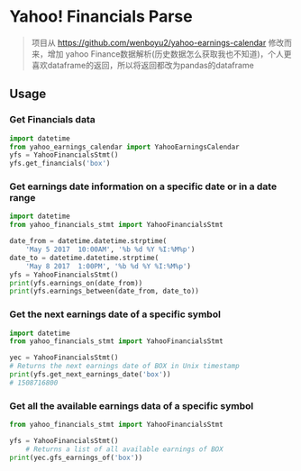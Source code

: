 # Yahoo! Financials Parse

> 项目从 https://github.com/wenboyu2/yahoo-earnings-calendar 修改而来，增加 yahoo Finance数据解析(历史数据怎么获取我也不知道)，个人更喜欢dataframe的返回，所以将返回都改为pandas的dataframe


## Usage

### Get Financials data

```py
import datetime
from yahoo_earnings_calendar import YahooEarningsCalendar
yfs = YahooFinancialsStmt()
yfs.get_financials('box')
```

### Get earnings date information on a specific date or in a date range
```python
import datetime
from yahoo_financials_stmt import YahooFinancialsStmt

date_from = datetime.datetime.strptime(
    'May 5 2017  10:00AM', '%b %d %Y %I:%M%p')
date_to = datetime.datetime.strptime(
    'May 8 2017  1:00PM', '%b %d %Y %I:%M%p')
yfs = YahooFinancialsStmt()
print(yfs.earnings_on(date_from))
print(yfs.earnings_between(date_from, date_to))
```



### Get the next earnings date of a specific symbol
```python
import datetime
from yahoo_financials_stmt import YahooFinancialsStmt

yec = YahooFinancialsStmt()
# Returns the next earnings date of BOX in Unix timestamp
print(yfs.get_next_earnings_date('box'))
# 1508716800
```

### Get all the available earnings data of a specific symbol
```python
from yahoo_financials_stmt import YahooFinancialsStmt

yfs = YahooFinancialsStmt()
    # Returns a list of all available earnings of BOX
print(yec.gfs_earnings_of('box'))
```


